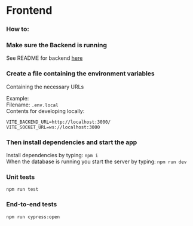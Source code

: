 # Frontend

### How to:

### Make sure the Backend is running

See README for backend [here](../backend/README.md)

### Create a file containing the environment variables

Containing the necessary URLs

Example:  
Filename: `.env.local`  
Contents for developing locally:

```
VITE_BACKEND_URL=http://localhost:3000/
VITE_SOCKET_URL=ws://localhost:3000
```

### Then install dependencies and start the app

Install dependencies by typing: `npm i`  
When the database is running you start the server by typing: `npm run dev`

### Unit tests

`npm run test`

### End-to-end tests

`npm run cypress:open`
